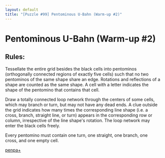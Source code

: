 ```yaml
---
layout: default
title: "[Puzzle #99] Pentominous U-Bahn (Warm-up #2)"
---
```


# Pentominous U-Bahn (Warm-up #2)

## Rules:

Tessellate the entire grid besides the black cells into pentominos (orthogonally connected regions of exactly five cells) such that no two pentominos of the same shape share an edge. Rotations and reflections of a shape are counted as the same shape. A cell with a letter indicates the shape of the pentomino that contains that cell.

Draw a totally connected loop network through the centers of some cells, which may branch or turn, but may not have any dead ends. A clue outside the grid indicates how many times the corresponding line shape (i.e. a cross, branch, straight line, or turn) appears in the corresponding row or column, irrespective of the line shape's rotation. The loop network may enter the black cells freely.

Every pentomino must contain one turn, one straight, one branch, one cross, and one empty cell. 

[penpa+](https://tinyurl.com/282meba9)
